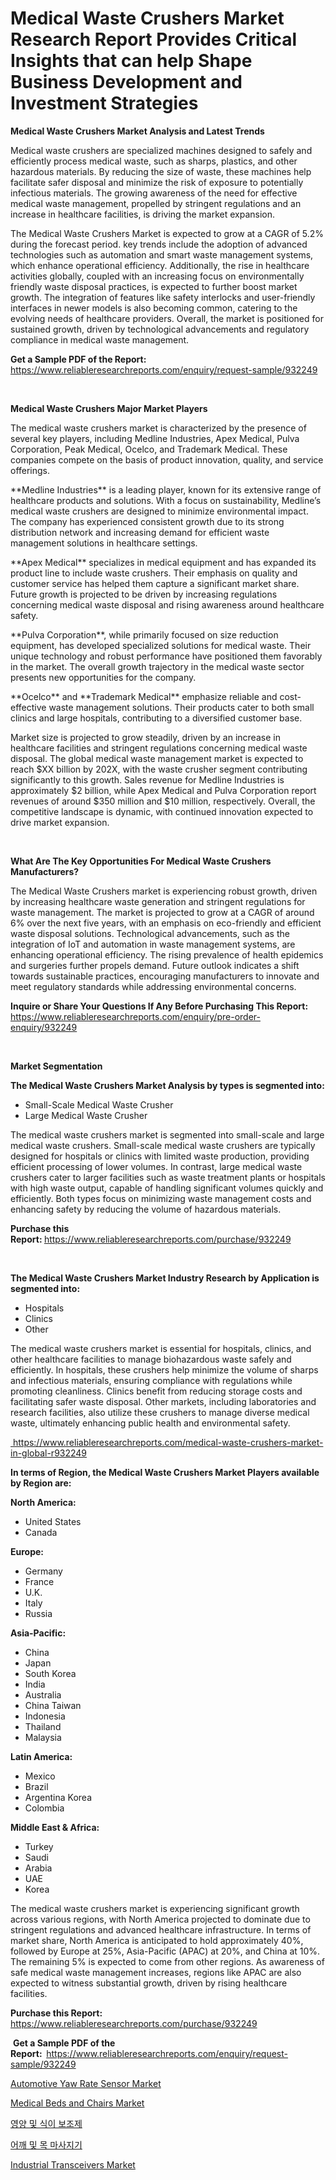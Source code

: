 <p><h1>Medical Waste Crushers Market Research Report Provides Critical Insights that can help Shape Business Development and Investment Strategies</h1></p><p><strong>Medical Waste Crushers Market Analysis and Latest Trends</strong></p>
<p><p>Medical waste crushers are specialized machines designed to safely and efficiently process medical waste, such as sharps, plastics, and other hazardous materials. By reducing the size of waste, these machines help facilitate safer disposal and minimize the risk of exposure to potentially infectious materials. The growing awareness of the need for effective medical waste management, propelled by stringent regulations and an increase in healthcare facilities, is driving the market expansion.</p><p>The Medical Waste Crushers Market is expected to grow at a CAGR of 5.2% during the forecast period. key trends include the adoption of advanced technologies such as automation and smart waste management systems, which enhance operational efficiency. Additionally, the rise in healthcare activities globally, coupled with an increasing focus on environmentally friendly waste disposal practices, is expected to further boost market growth. The integration of features like safety interlocks and user-friendly interfaces in newer models is also becoming common, catering to the evolving needs of healthcare providers. Overall, the market is positioned for sustained growth, driven by technological advancements and regulatory compliance in medical waste management.</p></p>
<p><strong>Get a Sample PDF of the Report:&nbsp;</strong> <a href="https://www.reliableresearchreports.com/enquiry/request-sample/932249">https://www.reliableresearchreports.com/enquiry/request-sample/932249</a></p>
<p>&nbsp;</p>
<p><strong>Medical Waste Crushers Major Market Players</strong></p>
<p><p>The medical waste crushers market is characterized by the presence of several key players, including Medline Industries, Apex Medical, Pulva Corporation, Peak Medical, Ocelco, and Trademark Medical. These companies compete on the basis of product innovation, quality, and service offerings.</p><p>**Medline Industries** is a leading player, known for its extensive range of healthcare products and solutions. With a focus on sustainability, Medline’s medical waste crushers are designed to minimize environmental impact. The company has experienced consistent growth due to its strong distribution network and increasing demand for efficient waste management solutions in healthcare settings.</p><p>**Apex Medical** specializes in medical equipment and has expanded its product line to include waste crushers. Their emphasis on quality and customer service has helped them capture a significant market share. Future growth is projected to be driven by increasing regulations concerning medical waste disposal and rising awareness around healthcare safety.</p><p>**Pulva Corporation**, while primarily focused on size reduction equipment, has developed specialized solutions for medical waste. Their unique technology and robust performance have positioned them favorably in the market. The overall growth trajectory in the medical waste sector presents new opportunities for the company.</p><p>**Ocelco** and **Trademark Medical** emphasize reliable and cost-effective waste management solutions. Their products cater to both small clinics and large hospitals, contributing to a diversified customer base.</p><p>Market size is projected to grow steadily, driven by an increase in healthcare facilities and stringent regulations concerning medical waste disposal. The global medical waste management market is expected to reach $XX billion by 202X, with the waste crusher segment contributing significantly to this growth. Sales revenue for Medline Industries is approximately $2 billion, while Apex Medical and Pulva Corporation report revenues of around $350 million and $10 million, respectively. Overall, the competitive landscape is dynamic, with continued innovation expected to drive market expansion.</p></p>
<p>&nbsp;</p>
<p><strong>What Are The Key Opportunities For Medical Waste Crushers Manufacturers?</strong></p>
<p><p>The Medical Waste Crushers market is experiencing robust growth, driven by increasing healthcare waste generation and stringent regulations for waste management. The market is projected to grow at a CAGR of around 6% over the next five years, with an emphasis on eco-friendly and efficient waste disposal solutions. Technological advancements, such as the integration of IoT and automation in waste management systems, are enhancing operational efficiency. The rising prevalence of health epidemics and surgeries further propels demand. Future outlook indicates a shift towards sustainable practices, encouraging manufacturers to innovate and meet regulatory standards while addressing environmental concerns.</p></p>
<p><strong>Inquire or Share Your Questions If Any Before Purchasing This Report:</strong> <a href="https://www.reliableresearchreports.com/enquiry/pre-order-enquiry/932249">https://www.reliableresearchreports.com/enquiry/pre-order-enquiry/932249</a></p>
<p>&nbsp;</p>
<p><strong>Market Segmentation</strong></p>
<p><strong>The Medical Waste Crushers Market Analysis by types is segmented into:</strong></p>
<p><ul><li>Small-Scale Medical Waste Crusher</li><li>Large Medical Waste Crusher</li></ul></p>
<p><p>The medical waste crushers market is segmented into small-scale and large medical waste crushers. Small-scale medical waste crushers are typically designed for hospitals or clinics with limited waste production, providing efficient processing of lower volumes. In contrast, large medical waste crushers cater to larger facilities such as waste treatment plants or hospitals with high waste output, capable of handling significant volumes quickly and efficiently. Both types focus on minimizing waste management costs and enhancing safety by reducing the volume of hazardous materials.</p></p>
<p><strong>Purchase this Report:&nbsp;</strong><a href="https://www.reliableresearchreports.com/purchase/932249">https://www.reliableresearchreports.com/purchase/932249</a></p>
<p>&nbsp;</p>
<p><strong>The Medical Waste Crushers Market Industry Research by Application is segmented into:</strong></p>
<p><ul><li>Hospitals</li><li>Clinics</li><li>Other</li></ul></p>
<p><p>The medical waste crushers market is essential for hospitals, clinics, and other healthcare facilities to manage biohazardous waste safely and efficiently. In hospitals, these crushers help minimize the volume of sharps and infectious materials, ensuring compliance with regulations while promoting cleanliness. Clinics benefit from reducing storage costs and facilitating safer waste disposal. Other markets, including laboratories and research facilities, also utilize these crushers to manage diverse medical waste, ultimately enhancing public health and environmental safety.</p></p>
<p><a href="https://www.reliableresearchreports.com/medical-waste-crushers-market-in-global-r932249">&nbsp;https://www.reliableresearchreports.com/medical-waste-crushers-market-in-global-r932249</a></p>
<p><strong>In terms of Region, the Medical Waste Crushers Market Players available by Region are:</strong></p>
<p>
    <p> <strong> North America: </strong>
        <ul>
            <li>United States</li>
            <li>Canada</li>
        </ul>
        </p> 
    <p> <strong> Europe: </strong>
        <ul>
            <li>Germany</li>
            <li>France</li>
            <li>U.K.</li>
            <li>Italy</li>
            <li>Russia</li>
        </ul>
        </p> 
    <p> <strong> Asia-Pacific: </strong>
        <ul>
            <li>China</li>
            <li>Japan</li>
            <li>South Korea</li>
            <li>India</li>
            <li>Australia</li>
            <li>China Taiwan</li>
            <li>Indonesia</li>
            <li>Thailand</li>
            <li>Malaysia</li>
        </ul>
        </p> 
    <p> <strong> Latin America: </strong>
        <ul>
            <li>Mexico</li>
            <li>Brazil</li>
            <li>Argentina Korea</li>
            <li>Colombia</li>
        </ul>
        </p> 
    <p> <strong> Middle East & Africa: </strong>
        <ul>
            <li>Turkey</li>
            <li>Saudi</li>
            <li>Arabia</li>
            <li>UAE</li>
            <li>Korea</li>
        </ul>
    </p>
    </p>
<p><p>The medical waste crushers market is experiencing significant growth across various regions, with North America projected to dominate due to stringent regulations and advanced healthcare infrastructure. In terms of market share, North America is anticipated to hold approximately 40%, followed by Europe at 25%, Asia-Pacific (APAC) at 20%, and China at 10%. The remaining 5% is expected to come from other regions. As awareness of safe medical waste management increases, regions like APAC are also expected to witness substantial growth, driven by rising healthcare facilities.</p></p>
<p><strong>Purchase this Report: </strong><a href="https://www.reliableresearchreports.com/purchase/932249">https://www.reliableresearchreports.com/purchase/932249</a></p>
<p>&nbsp;<strong>Get a Sample PDF of the Report:&nbsp;&nbsp;</strong><a href="https://www.reliableresearchreports.com/enquiry/request-sample/932249">https://www.reliableresearchreports.com/enquiry/request-sample/932249</a></p>
<p><strong></strong></p>
<p><p><a href="https://issuu.com/reportprime-2/docs/automotive-yaw-rate-sensor-market-s_bd6d1bb4c2a4f3">Automotive Yaw Rate Sensor Market</a></p><p><a href="https://github.com/MariaWashington76/Market-Research-Report-List-1/blob/main/medical-beds-and-chairs-market.md">Medical Beds and Chairs Market</a></p><p><a href="https://medium.com/@joespinka88967/nutritional-dietary-supplements-market-%EC%9D%98-%EA%B8%80%EB%A1%9C%EB%B2%8C-%EC%8B%9C%EC%9E%A5-%EA%B0%9C%EC%9A%94%EB%8A%94-%EC%A0%84-%EC%84%B8%EA%B3%84-%EB%B0%8F-%EC%A3%BC%EC%9A%94-%EC%8B%9C%EC%9E%A5%EC%9D%98-%EC%82%B0%EC%97%85%EC%97%90-%EC%98%81%ED%96%A5%EC%9D%84-%EB%AF%B8%EC%B9%98%EB%8A%94-%EC%A3%BC%EC%9A%94-%ED%8A%B8%EB%A0%8C%EB%93%9C%EC%97%90-%EB%8C%80%ED%95%9C-%EB%8F%85%ED%8A%B9%ED%95%9C-e29be2769452">영양 및 식이 보조제</a></p><p><a href="https://medium.com/@joespinka88967/%EC%84%B8%EA%B3%84-shoulder-neck-massagers-market-%EC%9D%80-2024%EC%97%90%EC%84%9C-2031%EB%A1%9C-%EC%97%B0%ED%8F%89%EA%B7%A0-%EC%A6%9D%EA%B0%80%EC%9C%A8%EC%9D%84-%EB%B3%B4%EC%9D%BC-%EA%B2%83%EC%9C%BC%EB%A1%9C-%EC%98%88%EC%83%81%EB%90%A9%EB%8B%88%EB%8B%A4-d974027f5517">어깨 및 목 마사지기</a></p><p><a href="https://github.com/MarciaRunte/Market-Research-Report-List-1/blob/main/industrial-transceivers-market.md">Industrial Transceivers Market</a></p></p>